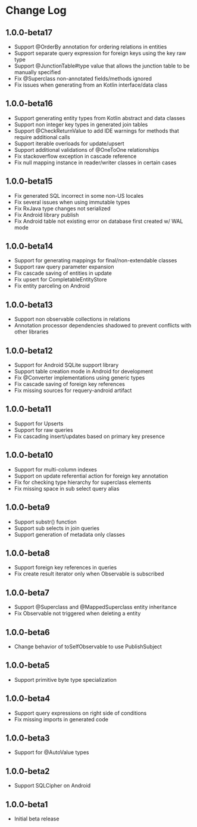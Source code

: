 Change Log
==========

## 1.0.0-beta17

- Support @OrderBy annotation for ordering relations in entities
- Support separate query expression for foreign keys using the key raw type
- Support @JunctionTable#type value that allows the junction table to be manually specified
- Fix @Superclass non-annotated fields/methods ignored
- Fix issues when generating from an Kotlin interface/data class

## 1.0.0-beta16

- Support generating entity types from Kotlin abstract and data classes
- Support non integer key types in generated join tables
- Support @CheckReturnValue to add IDE warnings for methods that require additional calls
- Support iterable overloads for update/upsert
- Support additional validations of @OneToOne relationships
- Fix stackoverflow exception in cascade reference
- Fix null mapping instance in reader/writer classes in certain cases

## 1.0.0-beta15

- Fix generated SQL incorrect in some non-US locales
- Fix several issues when using immutable types
- Fix RxJava type changes not serialized
- Fix Android library publish
- Fix Android table not existing error on database first created w/ WAL mode

## 1.0.0-beta14

- Support for generating mappings for final/non-extendable classes
- Support raw query parameter expansion
- Fix cascade saving of entities in update
- Fix upsert for CompletableEntityStore
- Fix entity parceling on Android

## 1.0.0-beta13

- Support non observable collections in relations
- Annotation processor dependencies shadowed to prevent conflicts with other libraries

## 1.0.0-beta12

- Support for Android SQLite support library
- Support table creation mode in Android for development
- Fix @Converter implementations using generic types
- Fix cascade saving of foreign key references
- Fix missing sources for requery-android artifact

## 1.0.0-beta11

- Support for Upserts
- Support for raw queries
- Fix cascading insert/updates based on primary key presence

## 1.0.0-beta10

- Support for multi-column indexes
- Support on update referential action for foreign key annotation
- Fix for checking type hierarchy for superclass elements
- Fix missing space in sub select query alias

## 1.0.0-beta9

- Support substr() function
- Support sub selects in join queries
- Support generation of metadata only classes

## 1.0.0-beta8

- Support foreign key references in queries
- Fix create result iterator only when Observable is subscribed

## 1.0.0-beta7

- Support @Superclass and @MappedSuperclass entity inheritance
- Fix Observable not triggered when deleting a entity

## 1.0.0-beta6

- Change behavior of toSelfObservable to use PublishSubject

## 1.0.0-beta5

- Support primitive byte type specialization

## 1.0.0-beta4

- Support query expressions on right side of conditions
- Fix missing imports in generated code

## 1.0.0-beta3

- Support for @AutoValue types

## 1.0.0-beta2

- Support SQLCipher on Android

## 1.0.0-beta1

- Initial beta release